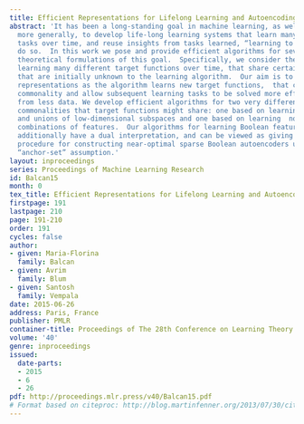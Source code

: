 ```yaml
---
title: Efficient Representations for Lifelong Learning and Autoencoding
abstract: 'It has been a long-standing goal in machine learning, as well as in AI
  more generally, to develop life-long learning systems that learn many different
  tasks over time, and reuse insights from tasks learned, “learning to learn” as they
  do so.  In this work we pose and provide efficient algorithms for several natural
  theoretical formulations of this goal.  Specifically, we consider the problem of
  learning many different target functions over time, that share certain commonalities
  that are initially unknown to the learning algorithm.  Our aim is to learn new internal
  representations as the algorithm learns new target functions,  that capture this
  commonality and allow subsequent learning tasks to be solved more efficiently and
  from less data. We develop efficient algorithms for two very different kinds of
  commonalities that target functions might share: one based on learning common low-dimensional
  and unions of low-dimensional subspaces and one based on learning  nonlinear Boolean
  combinations of features.  Our algorithms for learning Boolean feature combinations
  additionally have a dual interpretation, and can be viewed as giving an efficient
  procedure for constructing near-optimal sparse Boolean autoencoders under a natural
  “anchor-set” assumption.'
layout: inproceedings
series: Proceedings of Machine Learning Research
id: Balcan15
month: 0
tex_title: Efficient Representations for Lifelong Learning and Autoencoding
firstpage: 191
lastpage: 210
page: 191-210
order: 191
cycles: false
author:
- given: Maria-Florina
  family: Balcan
- given: Avrim
  family: Blum
- given: Santosh
  family: Vempala
date: 2015-06-26
address: Paris, France
publisher: PMLR
container-title: Proceedings of The 28th Conference on Learning Theory
volume: '40'
genre: inproceedings
issued:
  date-parts:
  - 2015
  - 6
  - 26
pdf: http://proceedings.mlr.press/v40/Balcan15.pdf
# Format based on citeproc: http://blog.martinfenner.org/2013/07/30/citeproc-yaml-for-bibliographies/
---
```

